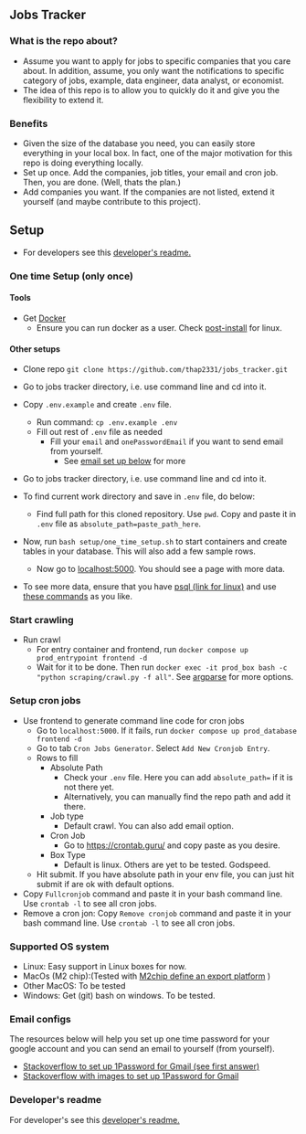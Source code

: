 ## Jobs Tracker

### What is the repo about?

- Assume you want to apply for jobs to specific companies that you care about. In addition, assume, you only want the notifications to specific category of jobs, example, data engineer, data analyst, or economist.
- The idea of this repo is to allow you to quickly do it and give you the flexibility to extend it.

### Benefits

- Given the size of the database you need, you can easily store everything in your local box. In fact, one of the major motivation for this repo is doing everything locally.
- Set up once. Add the companies, job titles, your email and cron job. Then, you are done. (Well, thats the plan.)
- Add companies you want. If the companies are not listed, extend it yourself (and maybe contribute to this project).

## Setup

-   For developers see this [developer's readme.](/developer_readme.md)

### One time Setup (only once)
#### Tools
- Get [Docker](https://docs.docker.com/get-docker/)
    - Ensure you can run docker as a user. Check [post-install](https://docs.docker.com/engine/install/linux-postinstall/) for linux.

#### Other setups
- Clone repo `git clone https://github.com/thap2331/jobs_tracker.git`
- Go to jobs tracker directory, i.e. use command line and cd into it.
- Copy `.env.example` and create `.env` file. 
    - Run command: `cp .env.example .env`
    - Fill out rest of `.env` file as needed
        - Fill your `email` and `onePasswordEmail` if you want to send email from yourself.
            - See [email set up below](#email-configs) for more

- Go to jobs tracker directory, i.e. use command line and cd into it.
- To find current work directory and save in `.env` file, do below:
    - Find full path for this cloned repository. Use `pwd`. Copy and paste it in `.env` file as `absolute_path=paste_path_here`.
- Now, run `bash setup/one_time_setup.sh` to start containers and create tables in your database.
  This will also add a few sample rows.
  - Now go to [localhost:5000](http://localhost:5000/). You should see a page with more data. 
- To see more data, ensure that you have [psql (link for linux)](https://www.postgresql.org/download/linux/) and use [these commands](/setup/command_line_cmds.sh) as you like.

### Start crawling
- Run crawl
    - For entry container and frontend, run `docker compose up prod_entrypoint frontend -d`
  - Wait for it to be done. Then run `docker exec -it prod_box bash -c "python scraping/crawl.py -f all"`. See [argparse](/scraping/crawl.py) for more options.


### Setup cron jobs
- Use frontend to generate command line code for cron jobs
    - Go to `localhost:5000`. If it fails, run `docker compose up prod_database frontend -d`
    - Go to tab `Cron Jobs Generator`.  Select `Add New Cronjob Entry`.
    - Rows to fill
        - Absolute Path
            - Check your `.env` file. Here you can add `absolute_path=` if it is not there yet.
            - Alternatively, you can manually find the repo path and add it there.
        - Job type
            - Default crawl. You can also add email option.
        - Cron Job
            - Go to https://crontab.guru/ and copy paste as you desire.
        - Box Type
            - Default is linux. Others are yet to be tested. Godspeed.
    - Hit submit. If you have absolute path in your env file, you can just hit submit if are ok with default options.
- Copy `Fullcronjob` command and paste it in your bash command line. Use `crontab -l` to see all cron jobs.
- Remove a cron jon: Copy `Remove cronjob` command and paste it in your bash command line. Use `crontab -l` to see all cron jobs.

### Supported OS system

- Linux: Easy support in Linux boxes for now.
- MacOs (M2 chip):(Tested with [M2chip define an export platform](https://github.com/MobSF/Mobile-Security-Framework-MobSF/issues/1898#issuecomment-1040555210) )
- Other MacOS: To be tested 
- Windows: Get (git) bash on windows. To be tested.


### Email configs
The resources below will help you set up one time password for your google account and you can send an email to yourself (from yourself).
- [Stackoverflow to set up 1Password for Gmail (see first answer)](https://stackoverflow.com/questions/73026671/how-do-i-now-since-june-2022-send-an-email-via-gmail-using-a-python-script)
- [Stackoverflow with images to set up 1Password for Gmail](https://stackoverflow.com/questions/72478573/how-to-send-an-email-using-python-after-googles-policy-update-on-not-allowing-j
)

### Developer's readme
For developer's see this [developer's readme.](/developer_readme.md)